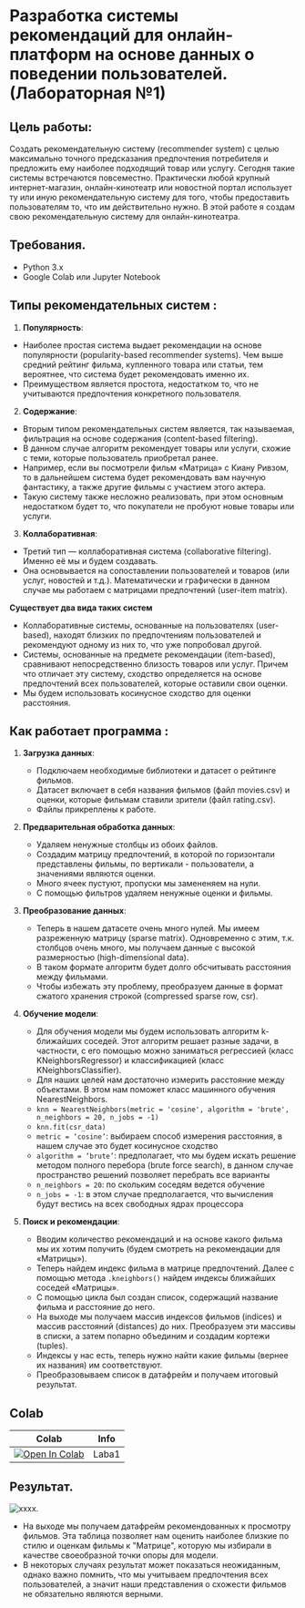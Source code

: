 # Разработка системы рекомендаций для онлайн-платформ на основе данных о поведении пользователей. (Лабораторная №1)

## Цель работы:
Создать рекомендательную систему (recommender system) с целью максимально точного предсказания предпочтения потребителя и предложить ему наиболее подходящий товар или услугу. Сегодня такие системы встречаются повсеместно. Практически любой крупный интернет-магазин, онлайн-кинотеатр или новостной портал использует ту или иную рекомендательную систему для того, чтобы предоставить пользователям то, что им действительно нужно. В этой работе я создам свою рекомендательную систему для онлайн-кинотеатра.

## Требования.
- Python 3.x
- Google Colab или Jupyter Notebook
  
## Типы рекомендательных систем :
1. **Популярность**:
* Наиболее простая система выдает рекомендации на основе популярности (popularity-based recommender systems). Чем выше средний рейтинг фильма, купленного товара или статьи, тем вероятнее, что система будет рекомендовать именно их.
* Преимуществом является простота, недостатком то, что не учитываются предпочтения конкретного пользователя.

2. **Содержание**:
* Вторым типом рекомендательных систем является, так называемая, фильтрация на основе содержания (content-based filtering).
* В данном случае алгоритм рекомендует товары или услуги, схожие с теми, которые пользователь приобретал ранее.
* Например, если вы посмотрели фильм «Матрица» с Киану Ривзом, то в дальнейшем система будет рекомендовать вам научную фантастику, а также другие фильмы с участием этого актера.
* Такую систему также несложно реализовать, при этом основным недостатком будет то, что покупатели не пробуют новые товары или услуги.
  
3. **Коллаборативная**:
* Третий тип — коллаборативная система (collaborative filtering). Именно её мы и будем создавать.
* Она основывается на сопоставлении пользователей и товаров (или услуг, новостей и т.д.). Математически и графически в данном случае мы работаем с матрицами предпочтений (user-item matrix).
  
**Существует два вида таких систем**
* Коллаборативные системы, основанные на пользователях (user-based), находят близких по предпочтениям пользователей и рекомендуют одному из них то, что уже попробовал другой.
* Системы, основанные на предмете рекомендации (item-based), сравнивают непосредственно близость товаров или услуг. Причем что отличает эту систему, сходство определяется на основе предпочтений всех пользователей, которые оставили свои оценки.
* Мы будем использовать косинусное сходство для оценки расстояния.

## Как работает программа :
1. **Загрузка данных**:
   * Подключаем необходимые библиотеки и датасет о рейтинге фильмов.
   * Датасет включает в себя названия фильмов (файл movies.csv) и оценки, которые фильмам ставили зрители (файл rating.csv).
   * Файлы прикреплены к работе.

2. **Предварительная обработка данных**:
   * Удаляем ненужные столбцы из обоих файлов.
   * Создадим матрицу предпочтений, в которой по горизонтали представлены фильмы, по вертикали - пользователи, а значениями являются оценки.
   * Много ячеек пустуют, пропуски мы замененяем на нули.
   * С помощью фильтров удаляем ненужные оценки и фильмы.

3. **Преобразование данных**:
   * Теперь в нашем датасете очень много нулей. Мы имеем разреженную матрицу (sparse matrix). Одновременно с этим, т.к. столбцов очень много, мы получаем данные с высокой размерностью (high-dimensional data).
   * В таком формате алгоритм будет долго обсчитывать расстояния между фильмами.
   * Чтобы избежать эту проблему, преобразуем данные в формат сжатого хранения строкой (сompressed sparse row, csr).

4. **Обучение модели**:
   * Для обучения модели мы будем использовать алгоритм k-ближайших соседей. Этот алгоритм решает разные задачи, в частности, с его помощью можно заниматься регрессией (класс KNeighborsRegressor) и классификацией (класс KNeighborsClassifier).
   * Для наших целей нам достаточно измерить расстояние между объектами. В этом нам поможет класс машинного обучения NearestNeighbors.
   * ```knn = NearestNeighbors(metric = 'cosine', algorithm = 'brute', n_neighbors = 20, n_jobs = -1)```
   * ```knn.fit(csr_data)```
   * ```metric = ‘cosine’```: выбираем способ измерения расстояния, в нашем случае это будет косинусное сходство
   * ```algorithm = ‘brute’```: предполагает, что мы будем искать решение методом полного перебора (brute force search), в данном случае пространство решений позволяет перебрать все варианты
   * ```n_neighbors = 20```: по скольким соседям ведется обучение
   * ```n_jobs = -1```: в этом случае предполагается, что вычисления будут вестись на всех свободных ядрах процессора

5. **Поиск и рекомендации**:
   * Вводим количество рекомендаций и на основе какого фильма мы их хотим получить (будем смотреть на рекомендации для «Матрицы»).
   * Теперь найдем индекс фильма в матрице предпочтений. Далее с помощью метода ```.kneighbors()``` найдем индексы ближайших соседей «Матрицы».
   * С помощью цикла был создан список, содержащий название фильма и расстояние до него.
   * На выходе мы получаем массив индексов фильмов (indices) и массив расстояний (distances) до них. Преобразуем эти массивы в списки, а затем попарно объединим и создадим кортежи (tuples).
   * Индексы у нас есть, теперь нужно найти какие фильмы (вернее их названия) им соответствуют.
   * Преобразовываем список в датафрейм и получаем итоговый результат.
  
## Colab
| Colab                                                                                                                                                                          | Info               |
| ------------------------------------------------------------------------------------------------------------------------------------------------------------------------------ | ------------------ |
| [![Open In Colab](https://colab.research.google.com/assets/colab-badge.svg)](https://colab.research.google.com/drive/1J-uZUAbhl_LOnGnmBKtmUa6sL5UtsxoW?usp=sharing) | Laba1 |

## Результат.
   ![xxxx](https://sun9-1.userapi.com/impg/AilDVz-BS8dfwHLo6R8KhFHahQ5xyzRq2ZCEUA/c0lTbK-Ylt4.jpg?size=442x352&quality=96&sign=763446c626c1450c646b8aa4f8097ce2&type=album).
   
  * На выходе мы получаем датафрейм рекомендованных к просмотру фильмов. Эта таблица позволяет нам оценить наиболее близкие по стилю и оценкам фильмы к "Матрице", которую мы избирали в качестве своеобразной точки опоры для модели.
  * В некоторых случаях результат может показаться неожиданным, однако важно помнить, что мы учитываем предпочтения всех пользователей, а значит наши представления о схожести фильмов не обязательно являются верными.
  

